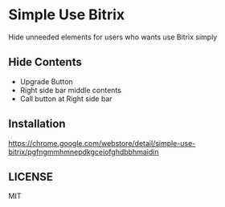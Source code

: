 Simple Use Bitrix
===

Hide unneeded elements for users who wants use Bitrix simply

Hide Contents
---

* Upgrade Button
* Right side bar middle contents
* Call button at Right side bar

Installation
---

https://chrome.google.com/webstore/detail/simple-use-bitrix/pgfngmmhmnepdkgceiofghdbbhmaidin


LICENSE
---

MIT
